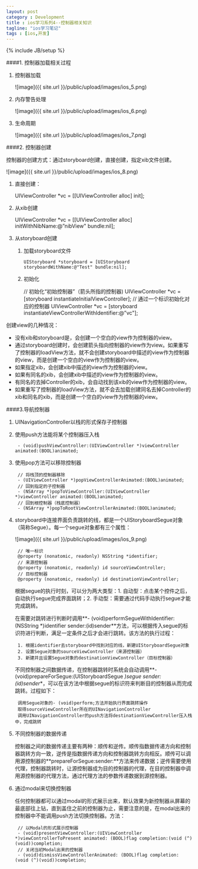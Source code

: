 ```yaml
---
layout: post
category : Development
title : ios学习系列4--控制器相关知识
tagline: "ios学习笔记"
tags : [ios,开发]
---
```

{% include JB/setup %}


####1. 控制器加载相关过程

1. 控制器加载

   ![image]({{ site.url }}/public/upload/images/ios_5.png)

2. 内存警告处理

   ![image]({{ site.url }}/public/upload/images/ios_6.png)

3. 生命周期

   ![image]({{ site.url }}/public/upload/images/ios_7.png)
   
####2. 控制器创建
   
   控制器的创建方式：通过storyboard创建，直接创建，指定xib文件创建。
   
   ![image]({{ site.url }}/public/upload/images/ios_8.png)
   
  1. 直接创建：
  
        UIViewController *vc = [[UIViewController alloc] init];

  2. 从xib创建
  
        UIViewController *vc = [[UIViewController alloc] initWithNibName:@”nibView" bundle:nil];

  3. 从storyboard创建
 
     1. 加载storyboard文件
         
            UIStoryboard *storyboard = [UIStoryboard storyboardWithName:@"Test" bundle:nil];
            
      2. 初始化
      
			// 初始化“初始控制器”（箭头所指的控制器)
			UIViewController *vc = [storyboard instantiateInitialViewController];
			// 通过一个标识初始化对应的控制器
			UIViewController *vc = [storyboard instantiateViewControllerWithIdentifier:@”vc"];

创建view的几种情况：

* 没有xib和storyboard是，会创建一个空白的view作为控制器的view。
* 通过storyboard创建时，会创建箭头指向控制器的view作为view。如果重写了控制器的loadView方法，就不会创建storyboard中描述的view作为控制器的view，而是创建一个空白的view作为控制器的view。
* 如果指定xib，会创建xib中描述的view作为控制器的view。
* 如果有同名的xib，会创建xib中描述的view作为控制器的view。
* 有同名的去掉Controller的xib，会自动找到该xib的view作为控制器的view。
* 如果重写了控制器的loadView方法，就不会去加载创建同名去掉Controller的xib和同名的xib，而是创建一个空白的view作为控制器的view。

####3.导航控制器

1. UINavigationController以栈的形式保存子控制器
2. 使用push方法能将某个控制器压入栈

        - (void)pushViewController:(UIViewController *)viewController animated:(BOOL)animated;

3. 使用pop方法可以移除控制器

		// 将栈顶的控制器移除
		- (UIViewController *)popViewControllerAnimated:(BOOL)animated;
		// 回到指定的子控制器
		- (NSArray *)popToViewController:(UIViewController *)viewController animated:(BOOL)animated;
		// 回到根控制器（栈底控制器）
		- (NSArray *)popToRootViewControllerAnimated:(BOOL)animated;

4. storyboard中连接界面负责跳转的线，都是一个UIStoryboardSegue对象（简称Segue）。每一个segue对象都有三个属性：

    ![image]({{ site.url }}/public/upload/images/ios_9.png)      

	    // 唯一标识
	    @property (nonatomic, readonly) NSString *identifier;
        // 来源控制器
        @property (nonatomic, readonly) id sourceViewController;
        // 目标控制器
        @property (nonatomic, readonly) id destinationViewController;
		
	根据segue的执行时刻，可以分为两大类型：1. 自动型：点击某个控件之后，自动执行segue完成界面跳转；2. 手动型：需要通过代码手动执行segue才能完成跳转。

   在需要对跳转进行判断时调用**- (void)performSegueWithIdentifier:(NSString *)identifier
                            sender:(id)sender**方法，可以根据传入segue的标识符进行判断，满足一定条件之后才会进行跳转。该方法的执行过程：
                            
		1. 根据identifier去storyboard中找到对应的线，新建UIStoryboardSegue对象
		2. 设置Segue对象的sourceViewController（来源控制器）
		3. 新建并且设置Segue对象的destinationViewController（目标控制器）

    不同控制器之间数据传递，在控制器跳转时系统会自动调用**- (void)prepareForSegue:(UIStoryboardSegue *)segue sender:(id)sender**，可以在该方法中根据segue的标识符来判断目的控制器从而完成跳转。过程如下：
    
	    调用Segue对象的- (void)perform;方法开始执行界面跳转操作
	    取得sourceViewController所在的UINavigationController
	    调用UINavigationController的push方法将destinationViewController压入栈中，完成跳转


5. 不同控制器的数据传递

   控制器之间的数据传递主要有两种：顺传和逆传。顺传指数据传递方向和控制器跳转方向一致，逆传是指数据传递方向和控制器跳转方向相反。顺传可以调用源控制器的**prepareForSegue:sender:**方法来传递数据；逆传需要使用代理，控制器跳转时，让源控制器成为目的控制器的代理，在目的控制器中调用源控制器的代理方法，通过代理方法的参数传递数据到源控制器。
   
6. 通过modal来切换控制器

    任何控制器都可以通过modal的形式展示出来，默认效果为新控制器从屏幕的最底部往上钻，直到盖住之前的控制器为止，需要注意的是，在modal出来的控制器中不能调用push方法切换控制器。方法：

		// 以Modal的形式展示控制器
		- (void)presentViewController:(UIViewController *)viewControllerToPresent animated: (BOOL)flag completion:(void (^)(void))completion;
		// 关闭当初Modal出来的控制器
		- (void)dismissViewControllerAnimated: (BOOL)flag completion: (void (^)(void))completion;


